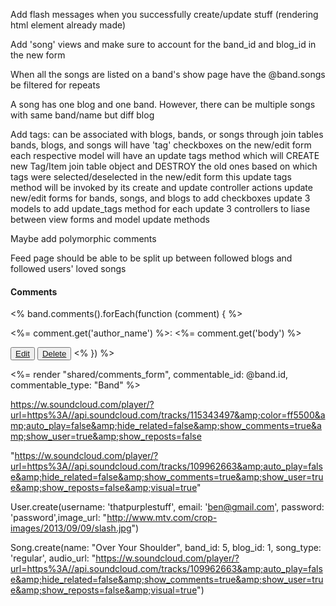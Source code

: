 Add flash messages when you successfully create/update stuff (rendering html element already made)

Add 'song' views and make sure to account for the band_id and blog_id in the new form

When all the songs are listed on a band's show page have the @band.songs be filtered for repeats

A song has one blog and one band. However, there can be multiple songs with same band/name but diff blog

Add tags:
  can be associated with blogs, bands, or songs through join tables
  bands, blogs, and songs will have 'tag' checkboxes on the new/edit form
  each respective model will have an update tags method which will CREATE new Tag/Item join table object and DESTROY the old ones based on which tags were selected/deselected in the new/edit form
  this update tags method will be invoked by its create and update controller actions
  update new/edit forms for bands, songs, and blogs to add checkboxes
  update 3 models to add update_tags method for each
  update 3 controllers to liase between view forms and model update methods

Maybe add polymorphic comments

Feed page should be able to be split up between followed blogs and followed users' loved songs


<h4>Comments</h4>
<% band.comments().forEach(function (comment) { %>
  <p><%= comment.get('author_name') %>: <%= comment.get('body') %></p>
  <button class="edit-button"><a class='edit-link' href="#">Edit</a></button>
  <button class="delete-button"><a class='delete-link' href="#">Delete</a></button>
  <% }) %>


  <%= render "shared/comments_form", commentable_id: @band.id, commentable_type: "Band" %>


  https://w.soundcloud.com/player/?url=https%3A//api.soundcloud.com/tracks/115343497&amp;color=ff5500&amp;auto_play=false&amp;hide_related=false&amp;show_comments=true&amp;show_user=true&amp;show_reposts=false

"https://w.soundcloud.com/player/?url=https%3A//api.soundcloud.com/tracks/109962663&amp;auto_play=false&amp;hide_related=false&amp;show_comments=true&amp;show_user=true&amp;show_reposts=false&amp;visual=true"

  User.create(username: 'thatpurplestuff', email: 'ben@gmail.com', password: 'password',image_url: "http://www.mtv.com/crop-images/2013/09/09/slash.jpg")

  Song.create(name: "Over Your Shoulder", band_id: 5, blog_id: 1, song_type: 'regular', audio_url: "https://w.soundcloud.com/player/?url=https%3A//api.soundcloud.com/tracks/109962663&amp;auto_play=false&amp;hide_related=false&amp;show_comments=true&amp;show_user=true&amp;show_reposts=false&amp;visual=true")

